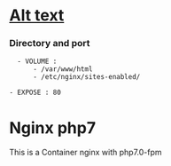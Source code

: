 [Alt text](http://fusengine.ch/img/nginx.svg)
=============================================


### Directory and port

```
  - VOLUME :
      - /var/www/html
      - /etc/nginx/sites-enabled/

- EXPOSE : 80
```
# Nginx php7
This is a Container nginx with php7.0-fpm
